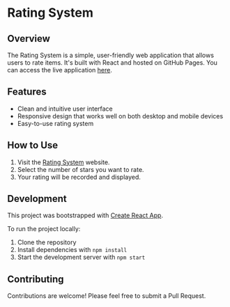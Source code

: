 # Rating System

## Overview

The Rating System is a simple, user-friendly web application that allows users to rate items. It's built with React and hosted on GitHub Pages. You can access the live application [here](https://nnifemi.github.io/rating-system/).

## Features

- Clean and intuitive user interface
- Responsive design that works well on both desktop and mobile devices
- Easy-to-use rating system

## How to Use

1. Visit the [Rating System](https://nnifemi.github.io/rating-system/) website.
2. Select the number of stars you want to rate.
3. Your rating will be recorded and displayed.

## Development

This project was bootstrapped with [Create React App](https://github.com/facebook/create-react-app).

To run the project locally:

1. Clone the repository
2. Install dependencies with `npm install`
3. Start the development server with `npm start`

## Contributing

Contributions are welcome! Please feel free to submit a Pull Request.
